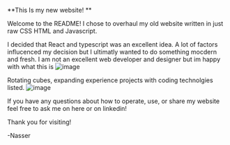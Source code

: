 **This Is my new website! **

Welcome to the README!
I chose to overhaul my old website written in just raw CSS HTML and Javascript.

I decided that React and typescript was an excellent idea. A lot of factors influcenced my decision but I ultimatly wanted to do something mocdern and fresh. I am not an excellent web developer and designer but im happy with what this is 
![image](https://github.com/user-attachments/assets/e509ceb6-2893-4fab-868b-bbfe18c1cec0)

Rotating cubes, expanding experience projects with coding technolgies listed.
![image](https://github.com/user-attachments/assets/729569ec-1704-45da-959d-d6c0b8e74f65)

If you have any questions about how to operate, use, or share my website feel free to ask me on here or on linkedin!

Thank you for visiting!

-Nasser 
